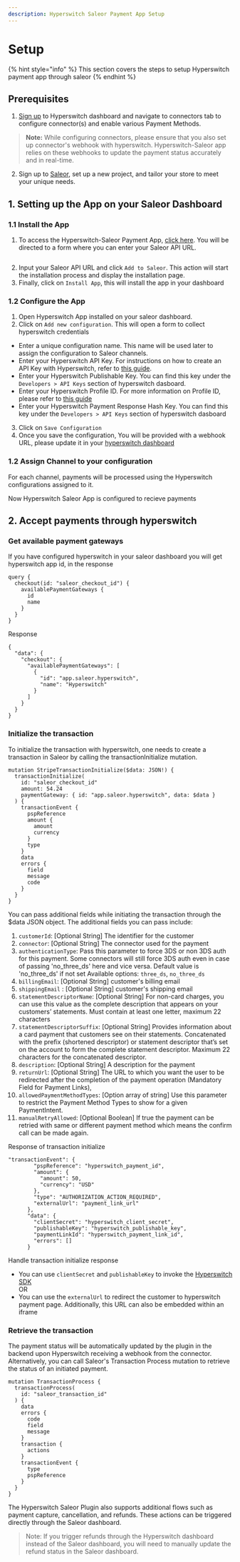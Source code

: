 ```yaml
---
description: Hyperswitch Saleor Payment App Setup
---
```


# Setup

{% hint style="info" %}
This section covers the steps to setup Hyperswitch payment app through saleor
{% endhint %}

## Prerequisites

1. [Sign up](https://app.hyperswitch.io/) to Hyperswitch dashboard and navigate to connectors tab to configure connector(s) and enable various Payment Methods.
> **Note:** While configuring connectors, please ensure that you also set up connector's webhook with hyperswitch. Hyperswitch-Saleor app relies on these webhooks to update the payment status accurately and in real-time.

2. Sign up to [Saleor](https://auth.saleor.io/realms/saleor-cloud/login-actions/registration?client_id=cloud-console&tab_id=ZC70teubjvo), set up a new project, and tailor your store to meet your unique needs.

## 1. Setting up the App on your Saleor Dashboard

### 1.1 Install the App

1. To access the Hyperswitch-Saleor Payment App, [click here](https://hyperswitch-saleor-payment-app-wh8j.vercel.app/). You will be directed to a form where you can enter your Saleor API URL.
<figure><img src="../../../.gitbook/assets/hyperswitchSaleorInstall.png" alt=""><figcaption></figcaption></figure>

2. Input your Saleor API URL and click `Add to Saleor`. This action will start the installation process and display the installation page.
3. Finally, click on `Install App`, this will install the app in your dashboard    


### 1.2 Configure the App

1. Open Hyperswitch App installed on your saleor dashboard.
2. Click on `Add new configuration`. This will open a form to collect hyperswitch credentials
- Enter a unique configuration name. This name will be used later to assign the configuration to Saleor channels.
- Enter your Hyperswitch API Key. For instructions on how to create an API Key with Hyperswitch, refer to [this guide](https://docs.hyperswitch.io/hyperswitch-cloud/account-setup#user-content-create-an-api-key-1).
- Enter your Hyperswitch Publishable Key. You can find this key under the `Developers > API Keys` section of hyperswitch dasboard.
- Enter your Hyperswitch Profile ID. For more information on Profile ID, please refer to [this guide](https://docs.hyperswitch.io/features/account-management/multiple-accounts-and-profiles)
- Enter your Hyperswitch Payment Response Hash Key. You can find this key under the `Developers > API Keys` section of hyperswitch dasboard
3. Click on `Save Configuration`
4. Once you save the configuration, You will be provided with a webhook URL, please update it in your [hyperswitch dashboard](https://docs.hyperswitch.io/hyperswitch-cloud/webhooks)

### 1.2 Assign Channel to your configuration
For each channel, payments will be processed using the Hyperswitch configurations assigned to it.

Now Hyperswitch Saleor App is configured to recieve payments 



## 2. Accept payments through hyperswitch

### Get available payment gateways

If you have configured hyperswitch in your saleor dashboard you will get hyperswitch app id, in the response

```
query {
  checkout(id: "saleor_checkout_id") {
    availablePaymentGateways {
      id
      name
    }
  }
}
```

Response

```
{
  "data": {
    "checkout": {
      "availablePaymentGateways": [
        {
          "id": "app.saleor.hyperswitch",
          "name": "Hyperswitch"
        }
      ]
    }
  }
}
```

### Initialize the transaction

To initialize the transaction with hyperswitch, one needs to create a transaction in Saleor by calling the transactionInitialize mutation.

```
mutation StripeTransactionInitialize($data: JSON!) {
  transactionInitialize(
    id: "saleor_checkout_id"
    amount: 54.24
    paymentGateway: { id: "app.saleor.hyperswitch", data: $data }
  ) {
    transactionEvent {
      pspReference
      amount {
        amount
        currency
      }
      type
    }
    data
    errors {
      field
      message
      code
    }
  }
}
```

You can pass additional fields while initiating the transaction through the $data JSON object. 
The additional fields you can pass include:

1. `customerId`: [Optional String] The identifier for the customer
2. `connector`: [Optional String] The connector used for the payment
3. `authenticationType`: Pass this parameter to force 3DS or non 3DS auth for this payment. Some connectors will still force 3DS auth even in case of passing 'no_three_ds' here and vice versa. Default value is 'no_three_ds' if not set
   Available options: `three_ds`, `no_three_ds`
4. `billingEmail`: [Optional String] customer's billing email
5. `shippingEmail` : [Optional String] customer's shipping email
6. `statementDescriptorName`: [Optional String] For non-card charges, you can use this value as the complete description that appears on your customers’ statements. Must contain at least one letter, maximum 22 characters
7. `statementDescriptorSuffix`: [Optional String] Provides information about a card payment that customers see on their statements. Concatenated with the prefix (shortened descriptor) or statement descriptor that’s set on the account to form the complete statement descriptor. Maximum 22 characters for the concatenated descriptor.
8. `description`: [Optional String] A description for the payment
9. `returnUrl`: [Optional String] The URL to which you want the user to be redirected after the completion of the payment operation (Mandatory Field for Payment Links),
10. `allowedPaymentMethodTypes`: [Option array of string] Use this parameter to restrict the Payment Method Types to show for a given PaymentIntent.
11. `manualRetryAllowed`: [Optional Boolean] If true the payment can be retried with same or different payment method which means the confirm call can be made again.

Response of transaction initialize 

```
"transactionEvent": {
        "pspReference": "hyperswitch_payment_id",
        "amount": {
          "amount": 50,
          "currency": "USD"
        },
        "type": "AUTHORIZATION_ACTION_REQUIRED",
        "externalUrl": "payment_link_url"
      },
      "data": {
        "clientSecret": "hyperswitch_client_secret",
        "publishableKey": "hyperswitch_publishable_key",
        "paymentLinkId": "hyperswitch_payment_link_id",
        "errors": []
      }
```

Handle transaction initialize response
- You can use `clientSecret` and `publishableKey` to invoke the [Hyperswitch SDK](https://docs.hyperswitch.io/learn-more/sdk-reference) </br>
OR
- You can use the `externalUrl` to redirect the customer to hyperswitch payment page. Additionally, this URL can also be embedded within an iframe


### Retrieve the transaction
The payment status will be automatically updated by the plugin in the backend upon Hyperswitch receiving a webhook from the connector. Alternatively, you can call Saleor's Transaction Process mutation to retrieve the status of an initiated payment.
```
mutation TransactionProcess {
  transactionProcess(
    id: "saleor_transaction_id"
  ) {
    data
    errors {
      code
      field
      message
    }
    transaction {
      actions
    }
    transactionEvent {
      type
      pspReference
    }
  }
}
```


The Hyperswitch Saleor Plugin also supports additional flows such as payment capture, cancellation, and refunds. These actions can be triggered directly through the Saleor dashboard. 

>Note: If you trigger refunds through the Hyperswitch dashboard instead of the Saleor dashboard, you will need to manually update the refund status in the Saleor dashboard.


